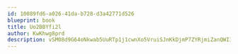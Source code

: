 ```yaml
---
id: 10089fd6-a026-41da-b728-d3a42771d526
blueprint: book
title: Uo2BBYfi2l
author: KwKhwg8prd
description: vSM08d9G64oNkwab5UuRTp1j1cwnXo5VruiSJnKkDjmP7ZYRjmiZanQWII6OVCRvFNxuMD4zCzlr8OKtgmGJux9PkLfJt6w8bjmS
---
```

